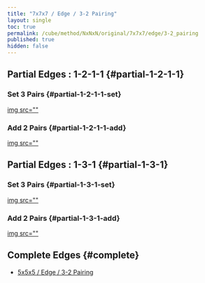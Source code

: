 ```yaml
---
title: "7x7x7 / Edge / 3-2 Pairing"
layout: single
toc: true
permalink: /cube/method/NxNxN/original/7x7x7/edge/3-2_pairing
published: true
hidden: false
---
```


<head>
  <base target="_blank">
  <style>
    img {
      max-width:550px;
    }
  </style>
</head>



## Partial Edges : 1-2-1-1 {#partial-1-2-1-1}

### Set 3 Pairs {#partial-1-2-1-1-set}

<a href="https://alpha.twizzle.net/edit/?puzzle=7x7x7&stickering=F2L&setup-alg=2U+4U2+6U3%0AF+D%27+F%27+F%27+D%27+F+y2+D+R%27+D+R+L+D%27+L%27%0A3D3+5D%0AR+F%27+R%27+F+L%27+F+L+F%27+y2+R+F%27+R%27+F+L%27+F+L+F%27%0A2U3+3U+4U2+2D3+3D&alg=3u%0AF+D%27+F%27%0Ay+4U+R+D%27+R%27+4U%27%0AF%27+R+F+R%27%0Ay+D%27+R+F%27+R%27+F%0A3u%27+y+y">
  img src=""
</a>

### Add 2 Pairs {#partial-1-2-1-1-add}

<a href="https://alpha.twizzle.net/edit/?puzzle=7x7x7&stickering=F2L&setup-alg=2U+4U2+6U3%0AF+D%27+F%27+F%27+D%27+F+y2+D+R%27+D+R+L+D%27+L%27%0A3D3+5D%0AR+F%27+R%27+F+L%27+F+L+F%27+y2+R+F%27+R%27+F+L%27+F+L+F%27%0A2U3+3U+4U2+2D3+3D%0A3u%0AF+D%27+F%27%0Ay+4U+R+D%27+R%27+4U%27%0AF%27+R+F+R%27%0Ay+D%27+R+F%27+R%27+F%0A3u%27+y+y&alg=F%27+R+F+R%27+3U%27%0AD+F%27+R+F+R%27+3U%0AD+F%27+R+F+R%27+3U%27%0AR%27+D+R+3U%0AF%27+R+F+R%27+3U%27%0AD%27+F+D%27+F%27+3U">
  img src=""
</a>



## Partial Edges : 1-3-1 {#partial-1-3-1}

### Set 3 Pairs {#partial-1-3-1-set}

<a href="https://alpha.twizzle.net/edit/?puzzle=7x7x7&stickering=F2L&setup-alg=2U+4U2+6U3%0AF+D%27+F%27+F%27+D%27+F+y2+D+R%27+D+R+L+D%27+L%27%0A3D3+5D%0AR+F%27+R%27+F+L%27+F+L+F%27+y2+R+F%27+R%27+F+L%27+F+L+F%27%0A2U3+3U+4U2+2D3+3D%0A3u%0AF+D%27+F%27%0Ay+4U+R+D%27+R%27+4U%27%0AF%27+R+F+R%27%0Ay+D%27+R+F%27+R%27+F%0A3u%27+y+y%0AF%27+R+F+R%27+3U%27%0AD+F%27+R+F+R%27+3U%0AD+F%27+R+F+R%27+3U%27%0AR%27+D+R+3U%0AF%27+R+F+R%27+3U%27%0AD%27+F+D%27+F%27+3U&alg=L+D%27+L%27+y+R%27+D+R+y+R%27+D+R+3u%0AR+D%27+R%27+F%27+R+F+R%27%0Ay+D+R%27+D+R%0Ay+D%27+F+D%27+F%27+3u%27">
  img src=""
</a>

### Add 2 Pairs {#partial-1-3-1-add}

<a href="https://alpha.twizzle.net/edit/?puzzle=7x7x7&stickering=F2L&setup-alg=2U+4U2+6U3%0AF+D%27+F%27+F%27+D%27+F+y2+D+R%27+D+R+L+D%27+L%27%0A3D3+5D%0AR+F%27+R%27+F+L%27+F+L+F%27+y2+R+F%27+R%27+F+L%27+F+L+F%27%0A2U3+3U+4U2+2D3+3D%0A3u%0AF+D%27+F%27%0Ay+4U+R+D%27+R%27+4U%27%0AF%27+R+F+R%27%0Ay+D%27+R+F%27+R%27+F%0A3u%27+y+y%0AF%27+R+F+R%27+3U%27%0AD+F%27+R+F+R%27+3U%0AD+F%27+R+F+R%27+3U%27%0AR%27+D+R+3U%0AF%27+R+F+R%27+3U%27%0AD%27+F+D%27+F%27+3U%0AL+D%27+L%27+y+R%27+D+R+y+R%27+D+R+3u%0AR+D%27+R%27+F%27+R+F+R%27%0Ay+D+R%27+D+R%0Ay+D%27+F+D%27+F%27+3u%27&alg=F+L%27+F%27+L%0AR%27+D+R+3u%27%0AF+D%27+F%27+3u">
  img src=""
</a>



## Complete Edges {#complete}

- [5x5x5 / Edge / 3-2 Pairing](/cube/method/NxNxN/original/5x5x5/edge/3-2_pairing)
